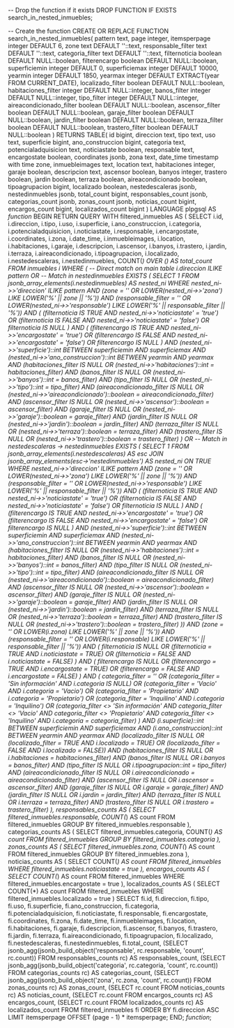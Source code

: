 -- Drop the function if it exists
DROP FUNCTION IF EXISTS search_in_nested_inmuebles;

-- Create the function
CREATE OR REPLACE FUNCTION search_in_nested_inmuebles(
    pattern text,
    page integer,
    itemsperpage integer DEFAULT 6,
    zone text DEFAULT ''::text,
    responsable_filter text DEFAULT ''::text,
    categoria_filter text DEFAULT ''::text,
    filternoticia boolean DEFAULT NULL::boolean,
    filterencargo boolean DEFAULT NULL::boolean,
    superficiemin integer DEFAULT 0,
    superficiemax integer DEFAULT 10000,
    yearmin integer DEFAULT 1850,
    yearmax integer DEFAULT EXTRACT(year FROM CURRENT_DATE),
    localizado_filter boolean DEFAULT NULL::boolean,
    habitaciones_filter integer DEFAULT NULL::integer,
    banos_filter integer DEFAULT NULL::integer,
    tipo_filter integer DEFAULT NULL::integer,
    aireacondicionado_filter boolean DEFAULT NULL::boolean,
    ascensor_filter boolean DEFAULT NULL::boolean,
    garaje_filter boolean DEFAULT NULL::boolean,
    jardin_filter boolean DEFAULT NULL::boolean,
    terraza_filter boolean DEFAULT NULL::boolean,
    trastero_filter boolean DEFAULT NULL::boolean
) RETURNS TABLE(
    id bigint, direccion text, tipo text, uso text, superficie bigint,
    ano_construccion bigint, categoria text, potencialadquisicion text,
    noticiastate boolean, responsable text, encargostate boolean,
    coordinates jsonb, zona text, date_time timestamp with time zone,
    inmuebleimages text, location text, habitaciones integer, garaje boolean,
    descripcion text, ascensor boolean, banyos integer, trastero boolean,
    jardin boolean, terraza boolean, aireacondicionado boolean,
    tipoagrupacion bigint, localizado boolean, nestedescaleras jsonb,
    nestedinmuebles jsonb, total_count bigint, responsables_count jsonb,
    categorias_count jsonb, zonas_count jsonb, noticias_count bigint,
    encargos_count bigint, localizados_count bigint
) LANGUAGE plpgsql AS $function$
BEGIN
    RETURN QUERY
    WITH filtered_inmuebles AS (
        SELECT
            i.id, i.direccion, i.tipo, i.uso, i.superficie,
            i.ano_construccion, i.categoria, i.potencialadquisicion,
            i.noticiastate, i.responsable, i.encargostate, i.coordinates,
            i.zona, i.date_time, i.inmuebleimages, i.location,
            i.habitaciones, i.garaje, i.descripcion, i.ascensor,
            i.banyos, i.trastero, i.jardin, i.terraza, i.aireacondicionado,
            i.tipoagrupacion, i.localizado, i.nestedescaleras, i.nestedinmuebles,
            COUNT(*) OVER () AS total_count
        FROM inmuebles i
        WHERE (
            -- Direct match on main table
            i.direccion ILIKE pattern 
            OR 
            -- Match in nestedinmuebles
            EXISTS (
                SELECT 1
                FROM jsonb_array_elements(i.nestedinmuebles) AS nested_ni
                WHERE nested_ni->>'direccion' ILIKE pattern
                  AND (zone = '' OR LOWER(nested_ni->>'zona') LIKE LOWER('%' || zone || '%'))
                  AND (responsable_filter = '' OR LOWER(nested_ni->>'responsable') LIKE LOWER('%' || responsable_filter || '%'))
                  AND (
                      (filternoticia IS TRUE AND nested_ni->>'noticiastate' = 'true') 
                      OR (filternoticia IS FALSE AND nested_ni->>'noticiastate' = 'false')
                      OR filternoticia IS NULL
                  )
                  AND (
                      (filterencargo IS TRUE AND nested_ni->>'encargostate' = 'true')
                      OR (filterencargo IS FALSE AND nested_ni->>'encargostate' = 'false')
                      OR filterencargo IS NULL
                  )
                  AND (nested_ni->>'superficie')::int BETWEEN superficiemin AND superficiemax
                  AND (nested_ni->>'ano_construccion')::int BETWEEN yearmin AND yearmax
                  AND (habitaciones_filter IS NULL OR (nested_ni->>'habitaciones')::int = habitaciones_filter)
                  AND (banos_filter IS NULL OR (nested_ni->>'banyos')::int = banos_filter)
                  AND (tipo_filter IS NULL OR (nested_ni->>'tipo')::int = tipo_filter)
                  AND (aireacondicionado_filter IS NULL OR (nested_ni->>'aireacondicionado')::boolean = aireacondicionado_filter)
                  AND (ascensor_filter IS NULL OR (nested_ni->>'ascensor')::boolean = ascensor_filter)
                  AND (garaje_filter IS NULL OR (nested_ni->>'garaje')::boolean = garaje_filter)
                  AND (jardin_filter IS NULL OR (nested_ni->>'jardin')::boolean = jardin_filter)
                  AND (terraza_filter IS NULL OR (nested_ni->>'terraza')::boolean = terraza_filter)
                  AND (trastero_filter IS NULL OR (nested_ni->>'trastero')::boolean = trastero_filter)
            )
            OR 
            -- Match in nestedescaleras -> nestedinmuebles
            EXISTS (
                SELECT 1
                FROM jsonb_array_elements(i.nestedescaleras) AS esc
                JOIN jsonb_array_elements(esc->'nestedinmuebles') AS nested_ni
                  ON TRUE
                WHERE nested_ni->>'direccion' ILIKE pattern
                  AND (zone = '' OR LOWER(nested_ni->>'zona') LIKE LOWER('%' || zone || '%'))
                  AND (responsable_filter = '' OR LOWER(nested_ni->>'responsable') LIKE LOWER('%' || responsable_filter || '%'))
                  AND (
                      (filternoticia IS TRUE AND nested_ni->>'noticiastate' = 'true') 
                      OR (filternoticia IS FALSE AND nested_ni->>'noticiastate' = 'false')
                      OR filternoticia IS NULL
                  )
                  AND (
                      (filterencargo IS TRUE AND nested_ni->>'encargostate' = 'true')
                      OR (filterencargo IS FALSE AND nested_ni->>'encargostate' = 'false')
                      OR filterencargo IS NULL
                  )
                  AND (nested_ni->>'superficie')::int BETWEEN superficiemin AND superficiemax
                  AND (nested_ni->>'ano_construccion')::int BETWEEN yearmin AND yearmax
                  AND (habitaciones_filter IS NULL OR (nested_ni->>'habitaciones')::int = habitaciones_filter)
                  AND (banos_filter IS NULL OR (nested_ni->>'banyos')::int = banos_filter)
                  AND (tipo_filter IS NULL OR (nested_ni->>'tipo')::int = tipo_filter)
                  AND (aireacondicionado_filter IS NULL OR (nested_ni->>'aireacondicionado')::boolean = aireacondicionado_filter)
                  AND (ascensor_filter IS NULL OR (nested_ni->>'ascensor')::boolean = ascensor_filter)
                  AND (garaje_filter IS NULL OR (nested_ni->>'garaje')::boolean = garaje_filter)
                  AND (jardin_filter IS NULL OR (nested_ni->>'jardin')::boolean = jardin_filter)
                  AND (terraza_filter IS NULL OR (nested_ni->>'terraza')::boolean = terraza_filter)
                  AND (trastero_filter IS NULL OR (nested_ni->>'trastero')::boolean = trastero_filter)
            ))
          AND (zone = '' OR LOWER(i.zona) LIKE LOWER('%' || zone || '%'))
          AND (responsable_filter = '' OR LOWER(i.responsable) LIKE LOWER('%' || responsable_filter || '%'))
          AND (
              filternoticia IS NULL 
              OR (filternoticia = TRUE AND i.noticiastate = TRUE) 
              OR (filternoticia = FALSE AND i.noticiastate = FALSE)
          )
          AND (
              filterencargo IS NULL 
              OR (filterencargo = TRUE AND i.encargostate = TRUE) 
              OR (filterencargo = FALSE AND i.encargostate = FALSE)
          )
          AND (
              categoria_filter = '' OR 
              (categoria_filter = 'Sin información' AND i.categoria IS NULL) OR 
              (categoria_filter = 'Vacio' AND i.categoria = 'Vacio') OR 
              (categoria_filter = 'Propietario' AND i.categoria = 'Propietario') OR 
              (categoria_filter = 'Inquilino' AND i.categoria = 'Inquilino') OR 
              (categoria_filter <> 'Sin información' AND categoria_filter <> 'Vacio' AND categoria_filter <> 'Propietario' AND categoria_filter <> 'Inquilino' AND i.categoria = categoria_filter)
          )
          AND (i.superficie)::int BETWEEN superficiemin AND superficiemax
          AND (i.ano_construccion)::int BETWEEN yearmin AND yearmax
          AND (localizado_filter IS NULL OR (localizado_filter = TRUE AND i.localizado = TRUE) OR (localizado_filter = FALSE AND i.localizado = FALSE))
          AND (habitaciones_filter IS NULL OR i.habitaciones = habitaciones_filter)
          AND (banos_filter IS NULL OR i.banyos = banos_filter)
          AND (tipo_filter IS NULL OR i.tipoagrupacion::int = tipo_filter)
          AND (aireacondicionado_filter IS NULL OR i.aireacondicionado = aireacondicionado_filter)
          AND (ascensor_filter IS NULL OR i.ascensor = ascensor_filter)
          AND (garaje_filter IS NULL OR i.garaje = garaje_filter)
          AND (jardin_filter IS NULL OR i.jardin = jardin_filter)
          AND (terraza_filter IS NULL OR i.terraza = terraza_filter)
          AND (trastero_filter IS NULL OR i.trastero = trastero_filter)
    ),
    responsables_counts AS (
        SELECT 
            filtered_inmuebles.responsable, 
            COUNT(*) AS count
        FROM filtered_inmuebles
        GROUP BY filtered_inmuebles.responsable
    ),
    categorias_counts AS (
        SELECT 
            filtered_inmuebles.categoria, 
            COUNT(*) AS count
        FROM filtered_inmuebles
        GROUP BY filtered_inmuebles.categoria
    ),
    zonas_counts AS (
        SELECT 
            filtered_inmuebles.zona, 
            COUNT(*) AS count
        FROM filtered_inmuebles
        GROUP BY filtered_inmuebles.zona
    ),
    noticias_counts AS (
        SELECT 
            COUNT(*) AS count
        FROM filtered_inmuebles
        WHERE filtered_inmuebles.noticiastate = true
    ),
    encargos_counts AS (
        SELECT 
            COUNT(*) AS count
        FROM filtered_inmuebles
        WHERE filtered_inmuebles.encargostate = true
    ),
    localizados_counts AS (
        SELECT 
            COUNT(*) AS count
        FROM filtered_inmuebles
        WHERE filtered_inmuebles.localizado = true
    )
    SELECT 
        fi.id,
        fi.direccion,
        fi.tipo,
        fi.uso,
        fi.superficie,
        fi.ano_construccion,
        fi.categoria,
        fi.potencialadquisicion,
        fi.noticiastate,
        fi.responsable,
        fi.encargostate,
        fi.coordinates,
        fi.zona,
        fi.date_time,
        fi.inmuebleimages,
        fi.location,
        fi.habitaciones,
        fi.garaje,
        fi.descripcion,
        fi.ascensor,
        fi.banyos,
        fi.trastero,
        fi.jardin,
        fi.terraza,
        fi.aireacondicionado,
        fi.tipoagrupacion,
        fi.localizado,
        fi.nestedescaleras,
        fi.nestedinmuebles,
        fi.total_count,
        (SELECT jsonb_agg(jsonb_build_object('responsable', rc.responsable, 'count', rc.count)) FROM responsables_counts rc) AS responsables_count,
        (SELECT jsonb_agg(jsonb_build_object('categoria', rc.categoria, 'count', rc.count)) FROM categorias_counts rc) AS categorias_count,
        (SELECT jsonb_agg(jsonb_build_object('zona', rc.zona, 'count', rc.count)) FROM zonas_counts rc) AS zonas_count,
        (SELECT rc.count FROM noticias_counts rc) AS noticias_count,
        (SELECT rc.count FROM encargos_counts rc) AS encargos_count,
        (SELECT rc.count FROM localizados_counts rc) AS localizados_count
    FROM filtered_inmuebles fi
    ORDER BY fi.direccion ASC
    LIMIT itemsperpage OFFSET (page - 1) * itemsperpage;
END;
$function$;